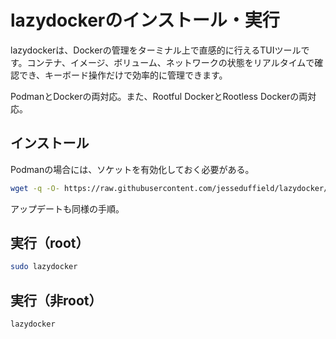 # lazydockerのインストール・実行

lazydockerは、Dockerの管理をターミナル上で直感的に行えるTUIツールです。コンテナ、イメージ、ボリューム、ネットワークの状態をリアルタイムで確認でき、キーボード操作だけで効率的に管理できます。

PodmanとDockerの両対応。また、Rootful DockerとRootless Dockerの両対応。

## インストール
Podmanの場合には、ソケットを有効化しておく必要がある。
```bash
wget -q -O- https://raw.githubusercontent.com/jesseduffield/lazydocker/master/scripts/install_update_linux.sh | env DIR=/usr/local/bin sudo -E bash -x
```
アップデートも同様の手順。

## 実行（root）
```bash
sudo lazydocker
```

## 実行（非root）
```bash
lazydocker
```